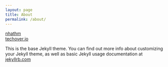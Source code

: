 ```yaml
---
layout: page
title: About
permalink: /about/
---
```


[nhathm](https://nhathm.com/)  
[techover.io](https://magz.techover.io/)

This is the base Jekyll theme. You can find out more info about customizing your Jekyll theme, as well as basic Jekyll usage documentation at [jekyllrb.com](https://jekyllrb.com/)
